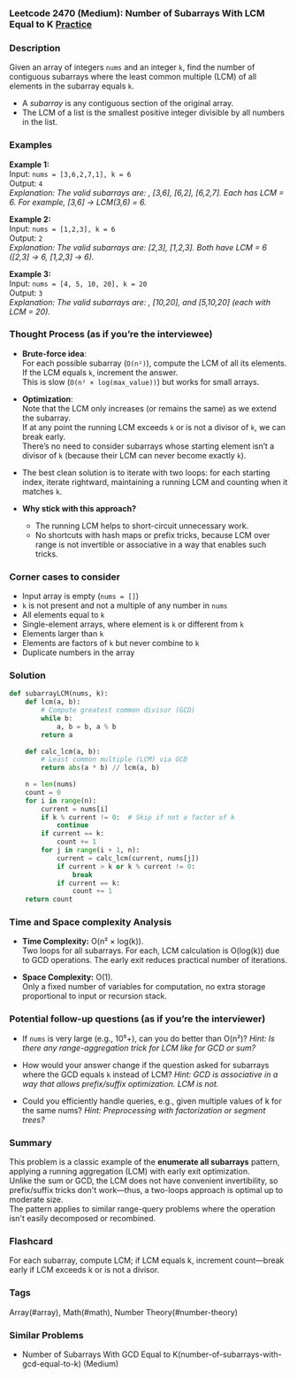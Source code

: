 ### Leetcode 2470 (Medium): Number of Subarrays With LCM Equal to K [Practice](https://leetcode.com/problems/number-of-subarrays-with-lcm-equal-to-k)

### Description  
Given an array of integers `nums` and an integer `k`, find the number of contiguous subarrays where the least common multiple (LCM) of all elements in the subarray equals `k`.  
- A *subarray* is any contiguous section of the original array.
- The LCM of a list is the smallest positive integer divisible by all numbers in the list.

### Examples  

**Example 1:**  
Input: `nums = [3,6,2,7,1], k = 6`  
Output: `4`  
*Explanation: The valid subarrays are: , [3,6], [6,2], [6,2,7]. Each has LCM = 6. For example, [3,6] → LCM(3,6) = 6.*

**Example 2:**  
Input: `nums = [1,2,3], k = 6`  
Output: `2`  
*Explanation: The valid subarrays are: [2,3], [1,2,3]. Both have LCM = 6 ([2,3] → 6, [1,2,3] → 6).*

**Example 3:**  
Input: `nums = [4, 5, 10, 20], k = 20`  
Output: `3`  
*Explanation: The valid subarrays are: , [10,20], and [5,10,20] (each with LCM = 20).*

### Thought Process (as if you’re the interviewee)  
- **Brute-force idea**:  
  For each possible subarray (`O(n²)`), compute the LCM of all its elements. If the LCM equals `k`, increment the answer.  
  This is slow (`O(n² × log(max_value))`) but works for small arrays.

- **Optimization**:  
  Note that the LCM only increases (or remains the same) as we extend the subarray.  
  If at any point the running LCM exceeds `k` or is not a divisor of `k`, we can break early.  
  There’s no need to consider subarrays whose starting element isn’t a divisor of `k` (because their LCM can never become exactly `k`).

- The best clean solution is to iterate with two loops: for each starting index, iterate rightward, maintaining a running LCM and counting when it matches `k`.

- **Why stick with this approach?**  
  - The running LCM helps to short-circuit unnecessary work.
  - No shortcuts with hash maps or prefix tricks, because LCM over range is not invertible or associative in a way that enables such tricks.

### Corner cases to consider  
- Input array is empty (`nums = []`)
- `k` is not present and not a multiple of any number in `nums`
- All elements equal to `k`
- Single-element arrays, where element is `k` or different from `k`
- Elements larger than `k`
- Elements are factors of `k` but never combine to `k`
- Duplicate numbers in the array

### Solution

```python
def subarrayLCM(nums, k):
    def lcm(a, b):
        # Compute greatest common divisor (GCD)
        while b:
            a, b = b, a % b
        return a
    
    def calc_lcm(a, b):
        # Least common multiple (LCM) via GCD
        return abs(a * b) // lcm(a, b)
    
    n = len(nums)
    count = 0
    for i in range(n):
        current = nums[i]
        if k % current != 0:  # Skip if not a factor of k
            continue
        if current == k:
            count += 1
        for j in range(i + 1, n):
            current = calc_lcm(current, nums[j])
            if current > k or k % current != 0:
                break
            if current == k:
                count += 1
    return count
```

### Time and Space complexity Analysis  

- **Time Complexity:** O(n² × log(k)).  
  Two loops for all subarrays. For each, LCM calculation is O(log(k)) due to GCD operations. The early exit reduces practical number of iterations.

- **Space Complexity:** O(1).  
  Only a fixed number of variables for computation, no extra storage proportional to input or recursion stack.

### Potential follow-up questions (as if you’re the interviewer)  

- If `nums` is very large (e.g., 10⁵+), can you do better than O(n²)?
  *Hint: Is there any range-aggregation trick for LCM like for GCD or sum?*

- How would your answer change if the question asked for subarrays where the GCD equals `k` instead of LCM?
  *Hint: GCD is associative in a way that allows prefix/suffix optimization. LCM is not.*

- Could you efficiently handle queries, e.g., given multiple values of k for the same nums?
  *Hint: Preprocessing with factorization or segment trees?*

### Summary
This problem is a classic example of the **enumerate all subarrays** pattern, applying a running aggregation (LCM) with early exit optimization.  
Unlike the sum or GCD, the LCM does not have convenient invertibility, so prefix/suffix tricks don't work—thus, a two-loops approach is optimal up to moderate size.  
The pattern applies to similar range-query problems where the operation isn't easily decomposed or recombined.


### Flashcard
For each subarray, compute LCM; if LCM equals k, increment count—break early if LCM exceeds k or is not a divisor.

### Tags
Array(#array), Math(#math), Number Theory(#number-theory)

### Similar Problems
- Number of Subarrays With GCD Equal to K(number-of-subarrays-with-gcd-equal-to-k) (Medium)